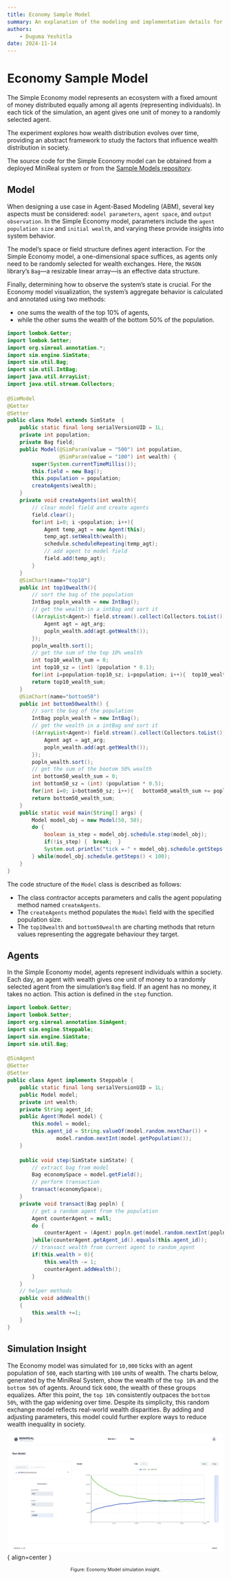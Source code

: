 ```yaml
---
title: Economy Sample Model
summary: An explanation of the modeling and implementation details for the Economy Model.
authors:
    - Duguma Yeshitla
date: 2024-11-14
---
```


# Economy Sample Model
The Simple Economy model represents an ecosystem with a fixed amount of money 
distributed equally among all agents (representing individuals). In each tick of 
the simulation, an agent gives one unit of money to a randomly selected agent. 

The experiment explores how wealth distribution evolves over time, providing an 
abstract framework to study the factors that influence wealth distribution in society.

The source code for the Simple Economy model can be obtained from a deployed MiniReal system
or from the [Sample Models repository](https://github.com/balab-abms/minireal-sample-models).

## Model
When designing a use case in Agent-Based Modeling (ABM), several key aspects must be 
considered: `model parameters`, `agent space`, and `output observation`. In the Simple Economy model, 
parameters include the `agent population size` and `initial wealth`, and varying these provide 
insights into system behavior.

The model’s space or field structure defines agent interaction. For the Simple Economy model, 
a one-dimensional space suffices, as agents only need to be randomly selected for wealth exchanges. 
Here, the `MASON` library’s `Bag`—a resizable linear array—is an effective data structure.

Finally, determining how to observe the system’s state is crucial. For the Economy model visualization, 
the system’s aggregate behavior is calculated and annotated using two methods: 

* one sums the wealth of the top 10% of agents, 
* while the other sums the wealth of the bottom 50% of the population.

```java title="Model.java"
import lombok.Getter;
import lombok.Setter;
import org.simreal.annotation.*;
import sim.engine.SimState;
import sim.util.Bag;
import sim.util.IntBag;
import java.util.ArrayList;
import java.util.stream.Collectors;

@SimModel
@Getter
@Setter
public class Model extends SimState  {
	public static final long serialVersionUID = 1L;
	private int population;
	private Bag field;
	public Model(@SimParam(value = "500") int population,
				 @SimParam(value = "100") int wealth) {
		super(System.currentTimeMillis());
		this.field = new Bag();
		this.population = population;
		createAgents(wealth);
	}
	private void createAgents(int wealth){
		// clear model field and create agents
		field.clear();
		for(int i=0; i <population; i++){
			Agent temp_agt = new Agent(this);
			temp_agt.setWealth(wealth);
			schedule.scheduleRepeating(temp_agt);
			// add agent to model field
			field.add(temp_agt);
		}
	}
	@SimChart(name="top10")
	public int top10wealth(){
		// sort the bag of the population
		IntBag popln_wealth = new IntBag();
		// get the wealth in a intBag and sort it
		((ArrayList<Agent>) field.stream().collect(Collectors.toList())).forEach((agt_arg) -> {
			Agent agt = agt_arg;
			popln_wealth.add(agt.getWealth());
		});
		popln_wealth.sort();
		// get the sum of the top 10% wealth
		int top10_wealth_sum = 0;
		int top10_sz = (int) (population * 0.1);
		for(int i=population-top10_sz; i<population; i++){	top10_wealth_sum += popln_wealth.get(i);  }
		return top10_wealth_sum;
	}
	@SimChart(name="bottom50")
	public int bottom50wealth()	{
		// sort the bag of the population
		IntBag popln_wealth = new IntBag();
		// get the wealth in a intBag and sort it
		((ArrayList<Agent>) field.stream().collect(Collectors.toList())).forEach((agt_arg) -> {
			Agent agt = agt_arg;
			popln_wealth.add(agt.getWealth());
		});
		popln_wealth.sort();
		// get the sum of the bootom 50% wealth
		int bottom50_wealth_sum = 0;
		int bottom50_sz = (int) (population * 0.5);
		for(int i=0; i<bottom50_sz; i++){	bottom50_wealth_sum += popln_wealth.get(i);	 }
		return bottom50_wealth_sum;
	}
	public static void main(String[] args) {
		Model model_obj = new Model(50, 50);
		do {
			boolean is_step = model_obj.schedule.step(model_obj);
			if(!is_step) {	break;	}
			System.out.println("tick = " + model_obj.schedule.getSteps());
		} while(model_obj.schedule.getSteps() < 100);
	}
}
```
The code structure of the `Model` class is described as follows:

* The class contractor accepts parameters and calls the agent populating method named
`createAgents`.
* The `createAgents` method populates the `Model` field with the specified population size.
* The `top10wealth` and `bottom50wealth` are charting methods that return values 
representing the aggregate behaviour they target.

## Agents
In the Simple Economy model, agents represent individuals within a society. Each day, 
an agent with wealth gives one unit of money to a randomly selected agent from the 
simulation’s `Bag` field. If an agent has no money, it takes no action. This action is
defined in the `step` function.

```java title="Agent.java"
import lombok.Getter;
import lombok.Setter;
import org.simreal.annotation.SimAgent;
import sim.engine.Steppable;
import sim.engine.SimState;
import sim.util.Bag;

@SimAgent
@Getter
@Setter
public class Agent implements Steppable {
	public static final long serialVersionUID = 1L;
	public Model model;
	private int wealth;
	private String agent_id;
	public Agent(Model model) {
		this.model = model;
		this.agent_id = String.valueOf(model.random.nextChar()) +
				model.random.nextInt(model.getPopulation());
	}

	public void step(SimState simState) {
		// extract bag from model
		Bag economySpace = model.getField();
		// perform transaction
		transact(economySpace);
	}
	private void transact(Bag popln) {
		// get a random agent from the population
		Agent counterAgent = null;
		do {
			counterAgent = (Agent) popln.get(model.random.nextInt(popln.size()));
		}while(counterAgent.getAgent_id().equals(this.agent_id));
		// transact wealth from current agent to random_agent
		if(this.wealth > 0){
			this.wealth -= 1;
			counterAgent.addWealth();
		}
	}
	// helper methods
	public void addWealth()
	{
		this.wealth +=1;
	}
}
```

## Simulation Insight
The Economy model was simulated for `10,000` ticks with an agent population of `500`, 
each starting with `100` units of wealth. The charts below, generated by the MiniReal 
System, show the wealth of the `top 10%` and the `bottom 50%` of agents. Around tick 
`6000`, the wealth of these groups equalizes. After this point, the `top 10%` 
consistently outpaces the `bottom 50%`, with the gap widening over time. Despite its 
simplicity, this random exchange model reflects real-world wealth disparities. By 
adding and adjusting parameters, this model could further explore ways to reduce 
wealth inequality in society.

![Economy model simulation insight](../imgs/sample_models/economy_model/economy_10k_sim_result.png){ align=center }
<p style="text-align: center; font-size: 0.75em;">
    Figure: Economy Model simulation insight.
</p>
